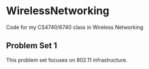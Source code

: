 # WirelessNetworking
Code for my CS4740/6740 class in Wireless Networking

## Problem Set 1
This problem set focuses on 802.11 infrastructure.
